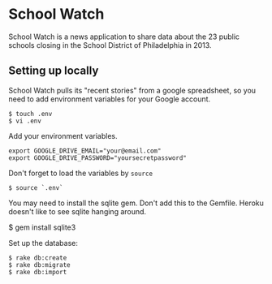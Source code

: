 # School Watch

School Watch is a news application to share data about the 23 public schools
closing in the School District of Philadelphia in 2013.

## Setting up locally

School Watch pulls its "recent stories" from a google spreadsheet, so 
you need to add environment variables for your Google account.

    $ touch .env
    $ vi .env

Add your environment variables.

	export GOOGLE_DRIVE_EMAIL="your@email.com"
	export GOOGLE_DRIVE_PASSWORD="yoursecretpassword"

Don't forget to load the variables by `source` 

	$ source `.env`

You may need to install the sqlite gem. Don't add this to the Gemfile. Heroku doesn't like to see sqlite hanging around.

  $ gem install sqlite3

Set up the database:

	$ rake db:create
	$ rake db:migrate
	$ rake db:import
